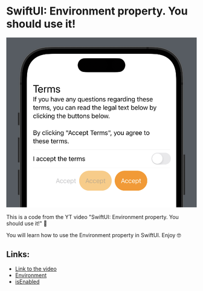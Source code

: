 # SwiftUI: Environment property. You should use it!

[<img src="view.png" alt="SwiftUI: Environment property. You should use it!" width="600">](https://www.youtube.com/watch?v=P3qYC9xP0Y8)

This is a code from the YT video "SwiftUI: Environment property. You should use it!" 🤗

You will learn how to use the Environment property in SwiftUI. Enjoy 🤓

## Links:
- [Link to the video](https://www.youtube.com/watch?v=P3qYC9xP0Y8)
- [Environment](https://developer.apple.com/documentation/swiftui/environment)
- [isEnabled](https://developer.apple.com/documentation/swiftui/environmentvalues/isenabled)